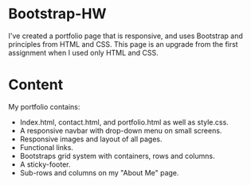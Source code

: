 # Bootstrap-HW

I've created a portfolio page that is responsive, and uses Bootstrap and principles from HTML and CSS. This page is an upgrade from the first assignment when I used only HTML and CSS. 

# Content
My portfolio contains:
* Index.html, contact.html, and portfolio.html as well as style.css.
* A responsive navbar with drop-down menu on small screens.
* Responsive images and layout of all pages. 
* Functional links.
* Bootstraps grid system with containers, rows and columns.
* A sticky-footer.
* Sub-rows and columns on my "About Me" page.

